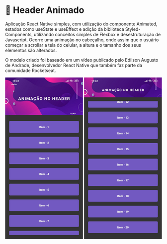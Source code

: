 # 📱 Header Animado
Aplicação React Native simples, com utilização do componente Animated, estados como useState e useEffect e adição da biblioteca Styled-Components, utilizando conceitos simples de Flexbox e desestruturação de Javascript. Ocorre uma animação no cabeçalho, onde assim que o usuário começar a scrollar a tela do celular, a altura e o tamanho dos seus elementos são alterados.

O modelo criado foi baseado em um vídeo publicado pelo Edilson Augusto de Andrade, desenvolvedor React Native que também faz parte da comunidade Rocketseat.

<p float="left" align="center">
<img src="https://raw.githubusercontent.com/taylosstls/headeranimado/master/src/assets/img-2.jpg" width="250">
<img src="https://raw.githubusercontent.com/taylosstls/headeranimado/master/src/assets/img-1.jpg" width="250">
</p>
